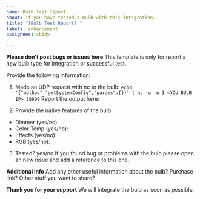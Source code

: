 ```yaml
---
name: Bulb Test Report
about: If you have tested a Bulb with this integration.
title: "[Bulb Test Report] "
labels: enhancement
assignees: sbidy

---
```


**Please don't post bugs or issues here** This template is only for report a new bulb type for integration or successful test.

Provide the following information:

1. Made an UDP request with nc to the bulb:
`echo '{"method":"getSystemConfig","params":{}}' | nc -u -w 1 <YOU BULB IP> 38899`
Report the output here:

2. Provide the native features of the bulb:
  - Dimmer (yes/no):
  - Color Temp (yes/no):
  - Effects (yes/no):
  - RGB (yes/no):

3. Tested?
    yes/no
    If you found bug or problems with the bulb please open an new issue and add a reference to this one.



**Additional Info**
Add any other useful information about the bulb? Purchase link? Other stuff you want to share?

**Thank you for your support** We will integrate the bulb as soon as possible.
